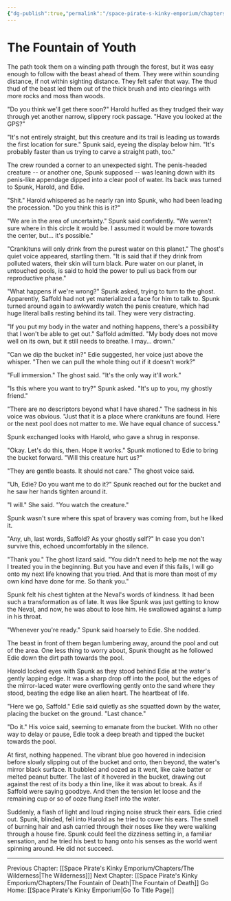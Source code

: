 ```yaml
---
{"dg-publish":true,"permalink":"/space-pirate-s-kinky-emporium/chapters/the-fountain-of-youth/"}
---
```


# The Fountain of Youth

The path took them on a winding path through the forest, but it was easy enough to follow with the beast ahead of them. They were within sounding distance, if not within sighting distance. They felt safer that way. The thud thud of the beast led them out of the thick brush and into clearings with more rocks and moss than woods. 

"Do you think we'll get there soon?" Harold huffed as they trudged their way through yet another narrow, slippery rock passage. "Have you looked at the GPS?"

"It's not entirely straight, but this creature and its trail is leading us towards the first location for sure." Spunk said, eyeing the display below him. "It's probably faster than us trying to carve a straight path, too." 

The crew rounded a corner to an unexpected sight. The penis-headed creature -- or another one, Spunk supposed -- was leaning down with its penis-like appendage dipped into a clear pool of water. Its back was turned to Spunk, Harold, and Edie. 

"Shit." Harold whispered as he nearly ran into Spunk, who had been leading the procession. "Do you think this is it?" 

"We are in the area of uncertainty." Spunk said confidently. "We weren't sure where in this circle it would be. I assumed it would be more towards the center, but... it's possible." 

"Crankituns will only drink from the purest water on this planet." The ghost's quiet voice appeared, startling them. "It is said that if they drink from polluted waters, their skin will turn black. Pure water on our planet, in untouched pools, is said to hold the power to pull us back from our reproductive phase."

"What happens if we're wrong?" Spunk asked, trying to turn to the ghost. Apparently, Saffold had not yet materialized a face for him to talk to. Spunk turned around again to awkwardly watch the penis creature, which had huge literal balls resting behind its tail. They were very distracting. 

"If you put my body in the water and nothing happens, there's a possibility that I won't be able to get out." Saffold admitted. "My body does not move well on its own, but it still needs to breathe. I may... drown."

"Can we dip the bucket in?" Edie suggested, her voice just above the whisper. "Then we can pull the whole thing out if it doesn't work?" 

"Full immersion." The ghost said. "It's the only way it'll work." 

"Is this where you want to try?" Spunk asked. "It's up to you, my ghostly friend." 

"There are no descriptors beyond what I have shared." The sadness in his voice was obvious. "Just that it is a place where crankituns are found. Here or the next pool does not matter to me. We have equal chance of success." 

Spunk exchanged looks with Harold, who gave a shrug in response. 

"Okay. Let's do this, then. Hope it works." Spunk motioned to Edie to bring the bucket forward.  "Will this creature hurt us?" 

"They are gentle beasts. It should not care." The ghost voice said. 

"Uh, Edie? Do you want me to do it?" Spunk reached out for the bucket and he saw her hands tighten around it. 

"I will." She said. "You watch the creature." 

Spunk wasn't sure where this spat of bravery was coming from, but he liked it. 

"Any, uh, last words, Saffold? As your ghostly self?" In case you don't survive this, echoed uncomfortably in the silence.

"Thank you." The ghost lizard said. "You didn't need to help me not the way I treated you in the beginning. But you have and even if this fails, I will go onto my next life knowing that you tried. And that is more than most of my own kind have done for me. So thank you." 

Spunk felt his chest tighten at the Neval's words of kindness. It had been such a transformation as of late. It was like Spunk was just getting to know the Neval, and now, he was about to lose him. He swallowed against a lump in his throat. 

"Whenever you're ready." Spunk said hoarsely to Edie. She nodded. 

The beast in front of them began lumbering away, around the pool and out of the area. One less thing to worry about, Spunk thought as he followed Edie down the dirt path towards the pool.

Harold locked eyes with Spunk as they stood behind Edie at the water's gently lapping edge. It was a sharp drop off into the pool, but the edges of the mirror-laced water were overflowing gently onto the sand where they stood, beating the edge like an alien heart. The heartbeat of life. 

"Here we go, Saffold." Edie said quietly as she squatted down by the water, placing the bucket on the ground. "Last chance."

"Do it." His voice said, seeming to emanate from the bucket. With no other way to delay or pause, Edie took a deep breath and tipped the bucket towards the pool. 

At first, nothing happened. The vibrant blue goo hovered in indecision before slowly slipping out of the bucket and onto, then beyond, the water's mirror black surface. It bubbled and oozed as it went, like cake batter or melted peanut butter. The last of it hovered in the bucket, drawing out against the rest of its body a thin line, like it was about to break. As if Saffold were saying goodbye. And then the tension let loose and the remaining cup or so of ooze flung itself into the water. 

Suddenly, a flash of light and loud ringing noise struck their ears. Edie cried out. Spunk, blinded, fell into Harold as he tried to cover his ears. The smell of burning hair and ash carried through their noses like they were walking through a house fire. Spunk could feel the dizziness setting in, a familiar sensation, and he tried his best to hang onto his senses as the world went spinning around. He did not succeed. 


---
Previous Chapter: [[Space Pirate's Kinky Emporium/Chapters/The Wilderness\|The Wilderness]]]
Next Chapter: [[Space Pirate's Kinky Emporium/Chapters/The Fountain of Death\|The Fountain of Death]]
Go Home: [[Space Pirate's Kinky Emporium\|Go To Title Page]]
  


